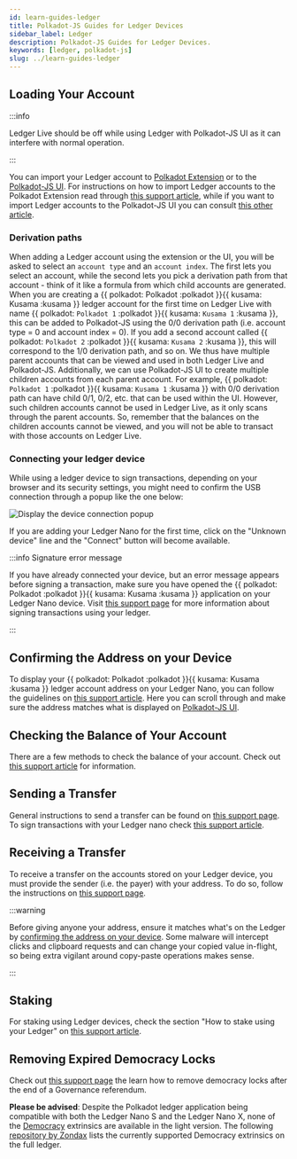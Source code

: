 ```yaml
---
id: learn-guides-ledger
title: Polkadot-JS Guides for Ledger Devices
sidebar_label: Ledger
description: Polkadot-JS Guides for Ledger Devices.
keywords: [ledger, polkadot-js]
slug: ../learn-guides-ledger
---
```


## Loading Your Account

:::info

Ledger Live should be off while using Ledger with Polkadot-JS UI as it can interfere with normal
operation.

:::

You can import your Ledger account to [Polkadot Extension](https://polkadot.js.org/extension/) or to
the [Polkadot-JS UI](https://polkadot.js.org/apps/#/explorer). For instructions on how to import
Ledger accounts to the Polkadot Extension read through
[this support article](https://support.polkadot.network/support/solutions/articles/65000175387-how-to-add-your-ledger-through-the-polkadot-extension),
while if you want to import Ledger accounts to the Polkadot-JS UI you can consult
[this other article](https://support.polkadot.network/support/solutions/articles/65000170812-how-to-add-ledger-account-through-the-polkadot-js-ui).

### Derivation paths

When adding a Ledger account using the extension or the UI, you will be asked to select an
`account type` and an `account index`. The first lets you select an account, while the second lets
you pick a derivation path from that account - think of it like a formula from which child accounts
are generated. When you are creating a \{\{ polkadot: Polkadot :polkadot }}\{\{ kusama: Kusama
:kusama }} ledger account for the first time on Ledger Live with name \{\{ polkadot: `Polkadot 1`
:polkadot }}\{\{ kusama: `Kusama 1` :kusama }}, this can be added to Polkadot-JS using the 0/0
derivation path (i.e. account type = 0 and account index = 0). If you add a second account called
\{\{ polkadot: `Polkadot 2` :polkadot }}\{\{ kusama: `Kusama 2` :kusama }}, this will correspond to
the 1/0 derivation path, and so on. We thus have multiple parent accounts that can be viewed and
used in both Ledger Live and Polkadot-JS. Additionally, we can use Polkadot-JS UI to create multiple
children accounts from each parent account. For example, \{\{ polkadot: `Polkadot 1` :polkadot
}}\{\{ kusama: `Kusama 1` :kusama }} with 0/0 derivation path can have child 0/1, 0/2, etc. that can
be used within the UI. However, such children accounts cannot be used in Ledger Live, as it only
scans through the parent accounts. So, remember that the balances on the children accounts cannot be
viewed, and you will not be able to transact with those accounts on Ledger Live.

### Connecting your ledger device

While using a ledger device to sign transactions, depending on your browser and its security
settings, you might need to confirm the USB connection through a popup like the one below:

![Display the device connection popup](../assets/ledger/query-device.png)

If you are adding your Ledger Nano for the first time, click on the "Unknown device" line and the
"Connect" button will become available.

:::info Signature error message

If you have already connected your device, but an error message appears before signing a
transaction, make sure you have opened the \{\{ polkadot: Polkadot :polkadot }}\{\{ kusama: Kusama
:kusama }} application on your Ledger Nano device. Visit
[this support page](https://support.polkadot.network/support/solutions/articles/65000181994) for
more information about signing transactions using your ledger.

:::

## Confirming the Address on your Device

To display your \{\{ polkadot: Polkadot :polkadot }}\{\{ kusama: Kusama :kusama }} ledger account
address on your Ledger Nano, you can follow the guidelines on
[this support article](https://support.polkadot.network/support/solutions/articles/65000181854-how-to-confirm-your-account-address-on-your-ledger-device).
Here you can scroll through and make sure the address matches what is displayed on
[Polkadot-JS UI](https://polkadot.js.org/apps/#/explorer).

## Checking the Balance of Your Account

There are a few methods to check the balance of your account. Check out
[this support article](https://support.polkadot.network/support/solutions/articles/65000169332-where-can-i-see-the-balance-of-my-account-)
for information.

## Sending a Transfer

General instructions to send a transfer can be found on
[this support page](https://support.polkadot.network/support/solutions/articles/65000170304-how-to-send-transfer-funds-out-of-your-dot-account-on-the-polkadot-js-ui).
To sign transactions with your Ledger nano check
[this support article](https://support.polkadot.network/support/solutions/articles/65000181994).

## Receiving a Transfer

To receive a transfer on the accounts stored on your Ledger device, you must provide the sender
(i.e. the payer) with your address. To do so, follow the instructions on
[this support page](https://support.polkadot.network/support/solutions/articles/65000181866-how-to-receive-dot-to-my-account-on-polkadot-js-ui).

:::warning

Before giving anyone your address, ensure it matches what's on the Ledger by
[confirming the address on your device](#confirming-the-address-on-your-device). Some malware will
intercept clicks and clipboard requests and can change your copied value in-flight, so being extra
vigilant around copy-paste operations makes sense.

:::

## Staking

For staking using Ledger devices, check the section "How to stake using your Ledger" on
[this support article](https://support.polkadot.network/support/solutions/articles/65000168057-how-do-i-stake-nominate-on-polkadot-).

## Removing Expired Democracy Locks

Check out
[this support page](https://support.polkadot.network/support/solutions/articles/65000181870-how-to-remove-expired-democracy-locks)
the learn how to remove democracy locks after the end of a Governance referendum.

**Please be advised**: Despite the Polkadot ledger application being compatible with both the Ledger
Nano S and the Ledger Nano X, none of the [Democracy](../maintain/maintain-guides-democracy.md)
extrinsics are available in the light version. The following
[repository by Zondax](https://github.com/Zondax/ledger-polkadot) lists the currently supported
Democracy extrinsics on the full ledger.
